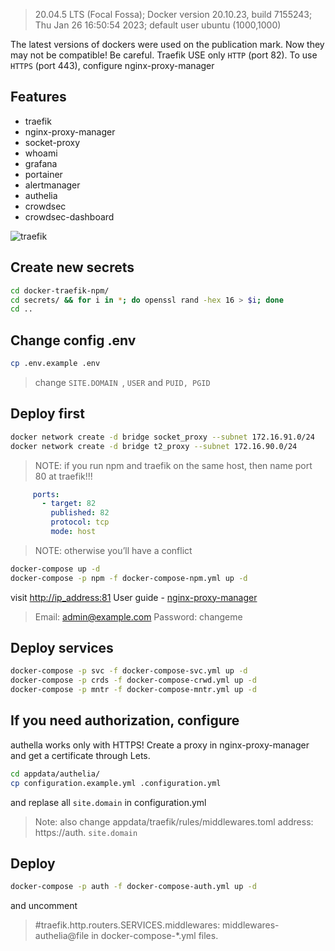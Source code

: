 >20.04.5 LTS (Focal Fossa); Docker version 20.10.23, build 7155243; Thu Jan 26 16:50:54 2023; default user ubuntu (1000,1000)

The latest versions of dockers were used on the publication mark. Now they may not be compatible! Be careful.
Traefik USE only `HTTP` (port 82). To use `HTTPS` (port 443), configure nginx-proxy-manager
## Features
- traefik
- nginx-proxy-manager
- socket-proxy
- whoami
- grafana
- portainer
- alertmanager
- authelia
- crowdsec
- crowdsec-dashboard

![traefik](https://i.ibb.co/86ygk01/1.jpg)

## Create new secrets
```bash
cd docker-traefik-npm/
cd secrets/ && for i in *; do openssl rand -hex 16 > $i; done
cd ..
```
## Change config .env
```bash
cp .env.example .env
```
> change `SITE.DOMAIN `, `USER` and `PUID, PGID`

## Deploy first
```bash
docker network create -d bridge socket_proxy --subnet 172.16.91.0/24
docker network create -d bridge t2_proxy --subnet 172.16.90.0/24
```
> NOTE: if you run npm and traefik on the same host, then name port 80 at traefik!!!
```yaml
     ports:
       - target: 82
         published: 82
         protocol: tcp
         mode: host
```
> NOTE: otherwise you’ll have a conflict

```bash
docker-compose up -d
docker-compose -p npm -f docker-compose-npm.yml up -d
```
visit [http://ip_address:81](https://nginxproxymanager.com/) User guide - [nginx-proxy-manager](https://nginxproxymanager.com/)
> Email:    admin@example.com
> Password: changeme

## Deploy services
```bash
docker-compose -p svc -f docker-compose-svc.yml up -d
docker-compose -p crds -f docker-compose-crwd.yml up -d
docker-compose -p mntr -f docker-compose-mntr.yml up -d
```

## If you need authorization, configure 
authella works only with HTTPS! Сreate a proxy in nginx-proxy-manager and get a certificate through Lets. 
```bash
cd appdata/authelia/
cp configuration.example.yml .configuration.yml 
```
and replase all `site.domain` in configuration.yml 

> Note: also change appdata/traefik/rules/middlewares.toml 
> address:  https://auth. `site.domain`

## Deploy
```bash
docker-compose -p auth -f docker-compose-auth.yml up -d
```
and uncomment 
> #traefik.http.routers.SERVICES.middlewares: middlewares-authelia@file in docker-compose-*.yml files.